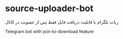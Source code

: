 # source-uploader-bot
ربات تلگرام با قابلیت دریافت فایل فقط پس از عضویت در کانال 

Telegram bot with join-to-download feature
